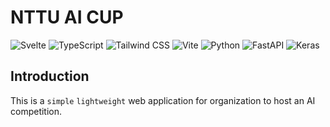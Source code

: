 <!--
 * @Author: hibana2077 hibana2077@gmaill.com
 * @Date: 2024-02-21 15:34:06
 * @LastEditors: hibana2077 hibana2077@gmaill.com
 * @LastEditTime: 2024-02-21 15:52:12
 * @FilePath: /NTTU_AI_CUP/README.md
 * @Description: 这是默认设置,请设置`customMade`, 打开koroFileHeader查看配置 进行设置: https://github.com/OBKoro1/koro1FileHeader/wiki/%E9%85%8D%E7%BD%AE
-->
# NTTU AI CUP

![Svelte](https://img.shields.io/badge/Svelte-FF3E00?style=for-the-badge&logo=Svelte&logoColor=white)
![TypeScript](https://img.shields.io/badge/TypeScript-007ACC?style=for-the-badge&logo=TypeScript&logoColor=white)
![Tailwind CSS](https://img.shields.io/badge/Tailwind_CSS-38B2AC?style=for-the-badge&logo=Tailwind-CSS&logoColor=white)
![Vite](https://img.shields.io/badge/Vite-646CFF?style=for-the-badge&logo=Vite&logoColor=white)
![Python](https://img.shields.io/badge/Python-3776AB?style=for-the-badge&logo=Python&logoColor=white)
![FastAPI](https://img.shields.io/badge/FastAPI-009688?style=for-the-badge&logo=FastAPI&logoColor=white)
![Keras](https://img.shields.io/badge/Keras-D00000?style=for-the-badge&logo=Keras&logoColor=white)

## Introduction

This is a `simple` `lightweight` web application for organization to host an AI competition.